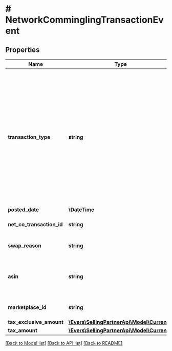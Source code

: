 # # NetworkComminglingTransactionEvent

## Properties

Name | Type | Description | Notes
------------ | ------------- | ------------- | -------------
**transaction_type** | **string** | The type of network item swap.  Possible values:  * NetCo - A Fulfillment by Amazon inventory pooling transaction. Available only in the India marketplace.  * ComminglingVAT - A commingling VAT transaction. Available only in the UK, Spain, France, Germany, and Italy marketplaces. | [optional]
**posted_date** | [**\DateTime**](\DateTime.md) |  | [optional]
**net_co_transaction_id** | **string** | The identifier for the network item swap. | [optional]
**swap_reason** | **string** | The reason for the network item swap. | [optional]
**asin** | **string** | The Amazon Standard Identification Number (ASIN) of the swapped item. | [optional]
**marketplace_id** | **string** | The marketplace in which the event took place. | [optional]
**tax_exclusive_amount** | [**\Evers\SellingPartnerApi\Model\Currency**](Currency.md) |  | [optional]
**tax_amount** | [**\Evers\SellingPartnerApi\Model\Currency**](Currency.md) |  | [optional]

[[Back to Model list]](../../README.md#models) [[Back to API list]](../../README.md#endpoints) [[Back to README]](../../README.md)
